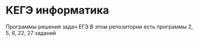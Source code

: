 # KЕГЭ информатика
Программы решения задач ЕГЭ
В этом репозитории есть программы 2, 5, 6, 22, 27 заданий
